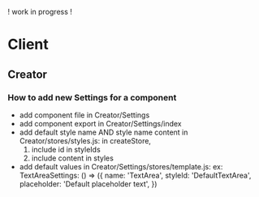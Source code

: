 ! work in progress !
# Client
## Creator
### How to add new Settings for a component
- add component file in Creator/Settings
- add component export in Creator/Settings/index
- add default style name AND style name content in Creator/stores/styles.js: in createStore,
    1. include id in styleIds
    2. include content in styles
- add default values in Creator/Settings/stores/template.js: 
ex:
		TextAreaSettings: () => ({
			name: 'TextArea',
			styleId: 'DefaultTextArea',
			placeholder: 'Default placeholder text',
		})